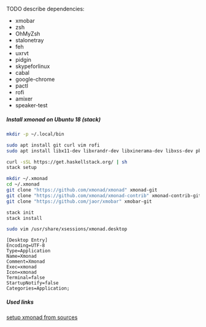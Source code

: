 TODO describe dependencies:

- xmobar
- zsh
- OhMyZsh
- stalonetray
- feh
- uxrvt
- pidgin
- skypeforlinux
- cabal
- google-chrome
- pactl
- rofi
- amixer
- speaker-test

##### Install xmonad on Ubuntu 18 (stack)
```bash
mkdir -p ~/.local/bin

sudo apt install git curl vim rofi
sudo apt install libx11-dev libxrandr-dev libxinerama-dev libxss-dev pkg-config libxft-dev

curl -sSL https://get.haskellstack.org/ | sh
stack setup

mkdir ~/.xmonad
cd ~/.xmonad
git clone "https://github.com/xmonad/xmonad" xmonad-git
git clone "https://github.com/xmonad/xmonad-contrib" xmonad-contrib-git
git clone "https://github.com/jaor/xmobar" xmobar-git

stack init
stack install

sudo vim /usr/share/xsessions/xmonad.desktop
```

```
[Desktop Entry]
Encoding=UTF-8
Type=Application
Name=Xmonad
Comment=Xmonad
Exec=xmonad
Icon=xmonad
Terminal=false
StartupNotify=false
Categories=Application;
```

##### Used links
[setup xmonad from sources](https://brianbuccola.com/how-to-install-xmonad-and-xmobar-via-stack/)
